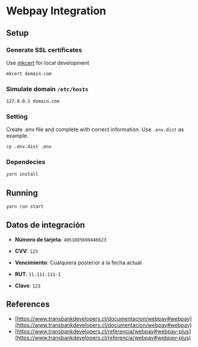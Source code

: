 # Webpay Integration

## Setup

### Generate SSL certificates

Use [mkcert](https://github.com/FiloSottile/mkcert) for local development

```bash
mkcert domain.com
```

### Simulate domain `/etc/hosts`

```bash
127.0.0.1 domain.com
```

### Setting

Create .env file and complete with correct information. Use `.env.dist` as example.

```bash
cp .env.dist .env
```

### Dependecies

```bash
yarn install
```

## Running

```bash
yarn run start
```

## Datos de integración

- **Número de tarjeta**: `4051885600446623`
- **CVV**: `123`
- **Vencimiento**: Cualquiera posterior a la fecha actual

- **RUT**: `11.111.111-1`
- **Clave**: `123`

## References

- [https://www.transbankdevelopers.cl/documentacion/webpay#webpay](https://www.transbankdevelopers.cl/documentacion/webpay#webpay)
- [https://www.transbankdevelopers.cl/referencia/webpay#webpay-plus](https://www.transbankdevelopers.cl/referencia/webpay#webpay-plus)
